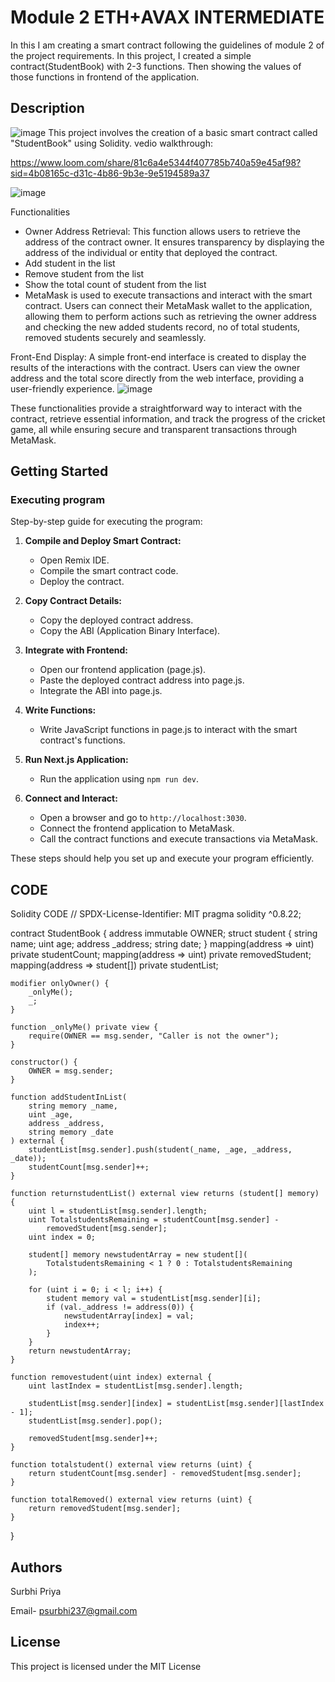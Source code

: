# Module 2 ETH+AVAX INTERMEDIATE
In this I am creating a smart contract following the guidelines of module 2 of the project requirements.
In this project, I created a simple contract(StudentBook) with 2-3 functions. Then showing the values of those functions in frontend of the application.

## Description

![image](https://github.com/user-attachments/assets/6ad28ada-4e30-49c4-984c-2ded25b872d9)
This project involves the creation of a basic smart contract called "StudentBook" using Solidity. 
vedio walkthrough:

https://www.loom.com/share/81c6a4e5344f407785b740a59e45af98?sid=4b08165c-d31c-4b86-9b3e-9e5194589a37

![image](https://github.com/user-attachments/assets/f898e11d-0a97-4d00-9296-413eff861718)

Functionalities
- Owner Address Retrieval:
This function allows users to retrieve the address of the contract owner. It ensures transparency by displaying the address of the individual or entity that deployed the contract.
- Add student in the list
- Remove student from the list
- Show the total count of student from the list
- MetaMask is used to execute transactions and interact with the smart contract. Users can connect their MetaMask wallet to the application, allowing them to perform actions such as retrieving the owner address and checking the new added students record, no of total students, removed students securely and seamlessly.

Front-End Display:
A simple front-end interface is created to display the results of the interactions with the contract. Users can view the owner address and the total score directly from the web interface, providing a user-friendly experience.
![image](https://github.com/user-attachments/assets/732d7176-de9a-4373-bcc2-0bffa7cc4e1b)

These functionalities provide a straightforward way to interact with the contract, retrieve essential information, and track the progress of the cricket game, all while ensuring secure and transparent transactions through MetaMask.

## Getting Started

### Executing program
Step-by-step guide for executing the program:

1. **Compile and Deploy Smart Contract:**
   - Open Remix IDE.
   - Compile the smart contract code.
   - Deploy the contract.

2. **Copy Contract Details:**
   - Copy the deployed contract address.
   - Copy the ABI (Application Binary Interface).

3. **Integrate with Frontend:**
   - Open our frontend application (page.js).
   - Paste the deployed contract address into page.js.
   - Integrate the ABI into page.js.

4. **Write Functions:**
   - Write JavaScript functions in page.js to interact with the smart contract's functions.

5. **Run Next.js Application:**
   - Run the application using `npm run dev`.

6. **Connect and Interact:**
   - Open a browser and go to `http://localhost:3030`.
   - Connect the frontend application to MetaMask.
   - Call the contract functions and execute transactions via MetaMask.

These steps should help you set up and execute your program efficiently.

## CODE
Solidity CODE
// SPDX-License-Identifier: MIT
pragma solidity ^0.8.22;

contract StudentBook {
    address immutable OWNER;
    struct student {
        string name;
        uint age;
        address _address;
        string date;
    }
    mapping(address => uint) private studentCount;
    mapping(address => uint) private removedStudent;
    mapping(address => student[]) private studentList;

    modifier onlyOwner() {
        _onlyMe();
        _;
    }

    function _onlyMe() private view {
        require(OWNER == msg.sender, "Caller is not the owner");
    }

    constructor() {
        OWNER = msg.sender;
    }

    function addStudentInList(
        string memory _name,
        uint _age,
        address _address,
        string memory _date
    ) external {
        studentList[msg.sender].push(student(_name, _age, _address, _date));
        studentCount[msg.sender]++;
    }

    function returnstudentList() external view returns (student[] memory) {
        uint l = studentList[msg.sender].length;
        uint TotalstudentsRemaining = studentCount[msg.sender] -
            removedStudent[msg.sender];
        uint index = 0;

        student[] memory newstudentArray = new student[](
            TotalstudentsRemaining < 1 ? 0 : TotalstudentsRemaining
        );

        for (uint i = 0; i < l; i++) {
            student memory val = studentList[msg.sender][i];
            if (val._address != address(0)) {
                newstudentArray[index] = val;
                index++;
            }
        }
        return newstudentArray;
    }

    function removestudent(uint index) external {
        uint lastIndex = studentList[msg.sender].length;

        studentList[msg.sender][index] = studentList[msg.sender][lastIndex - 1];
        studentList[msg.sender].pop();

        removedStudent[msg.sender]++;
    }

    function totalstudent() external view returns (uint) {
        return studentCount[msg.sender] - removedStudent[msg.sender];
    }

    function totalRemoved() external view returns (uint) {
        return removedStudent[msg.sender];
    }
}

## Authors

Surbhi Priya

Email- psurbhi237@gmail.com

## License

This project is licensed under the MIT License 

